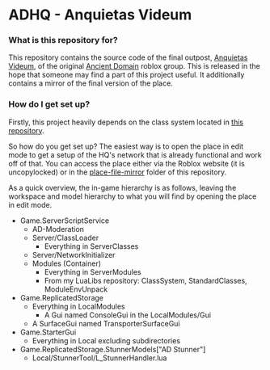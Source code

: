 # ADHQ - Anquietas Videum

### What is this repository for?

This repository contains the source code of the final outpost, [Anquietas Videum](http://www.roblox.com/games/15947100/Anquietas-Videum), of the original [Ancient Domain](http://www.roblox.com/Groups/Group.aspx?gid=1092) roblox group. This is released in the hope that someone may find a part of this project useful. It additionally contains a mirror of the final version of the place.

### How do I get set up?

Firstly, this project heavily depends on the class system located in [this repository](https://github.com/Zytharian/LuaLibs).

So how do you get set up? The easiest way is to open the place in edit mode to get a setup of the HQ's network that is already functional and work off of that. You can access the place either via the Roblox website (it is uncopylocked) or in the [place-file-mirror](place-file-mirror) folder of this repository.

As a quick overview, the in-game hierarchy is as follows, leaving the workspace and model hierarchy to what you will find by opening the place in edit mode.

* Game.ServerScriptService
    * AD-Moderation
    * Server/ClassLoader
        * Everything in ServerClasses
    * Server/NetworkInitializer
    * Modules (Container)
        * Everything in ServerModules
        * From my LuaLibs repository: ClassSystem, StandardClasses, ModuleEnvUnpack
* Game.ReplicatedStorage
    * Everything in LocalModules
        * A Gui named ConsoleGui in the LocalModules/Gui
    * A SurfaceGui named TransporterSurfaceGui
* Game.StarterGui
    * Everything in Local excluding subdirectories
* Game.ReplicatedStorage.StunnerModels["AD Stunner"]
	* Local/StunnerTool/L_StunnerHandler.lua